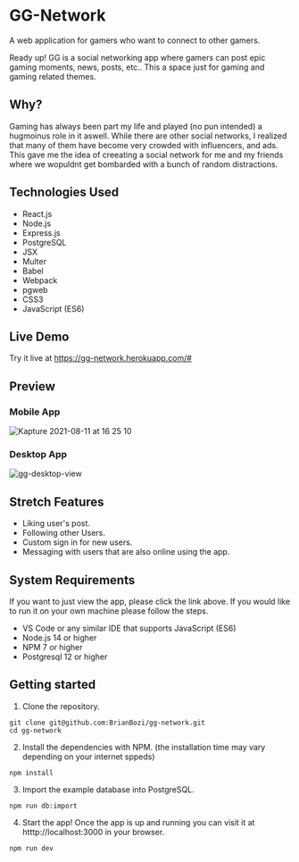 # GG-Network

A web application for gamers who want to connect to other gamers.

Ready up! GG is a social networking app where gamers can post epic gaming moments, news, posts, etc.. This a space just for gaming and gaming related themes. 

## Why?
Gaming has always been part my life and played (no pun intended)  a hugmoinus role in it aswell. While there are other social networks, I realized that many of them have become very crowded with influencers, and ads. This gave me the idea of creeating a social network for me and my friends where we wopuldnt get bombarded with a bunch of random distractions. 

## Technologies Used
- React.js
- Node.js
- Express.js
- PostgreSQL
- JSX
- Multer
- Babel
- Webpack
- pgweb
- CSS3
- JavaScript (ES6) 

## Live Demo
Try it live at <https://gg-network.herokuapp.com/#>

## Preview 
### Mobile App
![Kapture 2021-08-11 at 16 25 10](https://user-images.githubusercontent.com/70422100/129116264-5dacd38a-5fce-4bf9-ab28-96e323adb924.gif)

### Desktop App
![gg-desktop-view](https://user-images.githubusercontent.com/70422100/129116329-ecdf4cba-7436-4a05-9d59-4ee63c15508b.gif)


## Stretch Features
- Liking user's post.
- Following other Users.
- Custom sign in for new users.
- Messaging with users that are also online using the app.

## System Requirements
If you want to just view the app, please click the link above. 
If you would like to run it on your own machine please follow the steps.
- VS Code or any similar IDE that supports JavaScript (ES6)
- Node.js 14 or higher
- NPM 7 or higher
- Postgresql 12 or higher

## Getting started
1. Clone the repository.
```
git clone git@github.com:BrianBozi/gg-network.git
cd gg-network
```
2. Install the dependencies with NPM. (the installation time may vary depending on your internet sppeds) 
```
npm install
```
3. Import the example database into PostgreSQL.
```
npm run db:import
```
4. Start the app! Once the app is up and running you can visit it at htttp://localhost:3000 in your browser.
```
npm run dev
```
